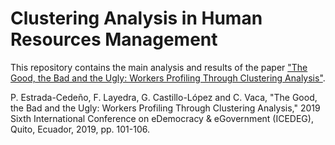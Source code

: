 # Clustering Analysis in Human Resources Management

This repository contains the main analysis and results of the paper ["The Good, the Bad and the Ugly: Workers Profiling Through Clustering Analysis"](https://ieeexplore.ieee.org/abstract/document/8734453).

P. Estrada-Cedeño, F. Layedra, G. Castillo-López and C. Vaca, "The Good, the Bad and the Ugly: Workers Profiling Through Clustering Analysis," 2019 Sixth International Conference on eDemocracy &amp; eGovernment (ICEDEG), Quito, Ecuador, 2019, pp. 101-106.

